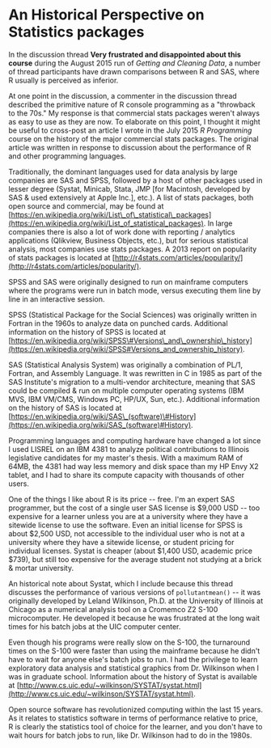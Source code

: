 # An Historical Perspective on Statistics packages

In the discussion thread **Very frustrated and disappointed about this course** during the August 2015 run of *Getting and Cleaning Data*, a number of thread participants have drawn comparisons between R and SAS, where R usually is perceived as inferior.   

At one point in the discussion, a commenter in the discussion thread described the primitive nature of R console programming as a "throwback to the 70s."  My response is that commercial stats packages weren't always as easy to use as they are now. To elaborate on this point, I thought it might be useful to cross-post an article I wrote in the July 2015 _R Programming_ course on the history of the major commercial stats packages. The original article was written in response to discussion about the performance of R and other programming languages.       

Traditionally, the dominant languages used for data analysis by large companies are SAS and SPSS, followed by a host of other packages used in lesser degree (Systat, Minicab, Stata, JMP \[for Macintosh, developed by SAS & used extensively at Apple Inc.\], etc.). A list of stats packages, both open source and commercial, may be found at [https://en.wikipedia.org/wiki/List\_of\_statistical\_packages](https://en.wikipedia.org/wiki/List_of_statistical_packages).  In large companies there is also a lot of work done with reporting / analytics applications (Qlikview, Business Objects, etc.), but for serious statistical analysis, most companies use stats packages.  A 2013 report on popularity of stats packages is located at [http://r4stats.com/articles/popularity/](http://r4stats.com/articles/popularity/).   

SPSS and SAS were originally designed to run on mainframe computers where the programs were run in batch mode, versus executing them line by line in an interactive session.   

SPSS (Statistical Package for the Social Sciences) was originally written in Fortran in the 1960s to analyze data on punched cards. Additional information on the history of SPSS is located at [https://en.wikipedia.org/wiki/SPSS\#Versions\_and\_ownership\_history](https://en.wikipedia.org/wiki/SPSS#Versions_and_ownership_history).   

SAS (Statistical Analysis System) was originally a combination of PL/1, Fortran, and Assembly Language. It was rewritten in C in 1985 as part of the SAS Institute's migration to a multi-vendor architecture, meaning that SAS could be compiled & run on multiple computer operating systems (IBM MVS, IBM VM/CMS, Windows PC, HP/UX, Sun, etc.).  Additional information on the history of SAS is located at [https://en.wikipedia.org/wiki/SAS\_(software)\#History](https://en.wikipedia.org/wiki/SAS_(software)#History).   

Programming languages and computing hardware have changed a lot since I used LISREL on an IBM 4381 to analyze political contributions to Illinois legislative candidates for my master's thesis. With a maximum RAM of 64MB, the 4381 had way less memory and disk space than my HP Envy X2 tablet, and I had to share its compute capacity with thousands of other users.   

One of the things I like about R is its price -- free. I'm an expert SAS programmer, but the cost of a single user SAS license is $9,000 USD -- too expensive for a learner unless you are at a university where they have a sitewide license to use the software. Even an initial license for SPSS is about $2,500 USD, not accessible to the individual user who is not at a university where they have a sitewide license, or student pricing for individual licenses. Systat is cheaper (about $1,400 USD, academic price $739), but still too expensive for the average student not studying at a brick & mortar university.   

An historical note about Systat, which I include because this thread discusses the performance of various versions of `pollutantmean()` -- it was originally developed by Leland Wilkinson, Ph.D. at the University of Illinois at Chicago as a numerical analysis tool on a Cromemco Z2 S-100 microcomputer. He developed it because he was frustrated at the long wait times for his batch jobs at the UIC computer center.

Even though his programs were really slow on the S-100, the turnaround times on the S-100 were faster than using the mainframe because he didn't have to wait for anyone else's batch jobs to run. I had the privilege to learn exploratory data analysis and statistical graphics from Dr. Wilkinson when I was in graduate school.  Information about the history of Systat is available at [http://www.cs.uic.edu/~wilkinson/SYSTAT/systat.html](http://www.cs.uic.edu/~wilkinson/SYSTAT/systat.html).   

Open source software has revolutionized computing within the last 15 years. As it relates to statistics software in terms of performance relative to price, R is clearly the statistics tool of choice for the learner, and you don't have to wait hours for batch jobs to run, like Dr. Wilkinson had to do in the 1980s.   
